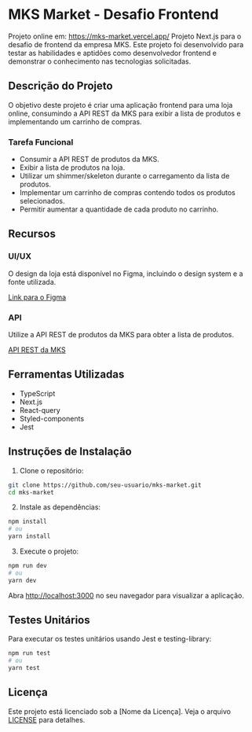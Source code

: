# MKS Market - Desafio Frontend

Projeto online em: https://mks-market.vercel.app/
Projeto Next.js para o desafio de frontend da empresa MKS. Este projeto foi desenvolvido para testar as habilidades e aptidões como desenvolvedor frontend e demonstrar o conhecimento nas tecnologias solicitadas.

## Descrição do Projeto

O objetivo deste projeto é criar uma aplicação frontend para uma loja online, consumindo a API REST da MKS para exibir a lista de produtos e implementando um carrinho de compras.

### Tarefa Funcional

- Consumir a API REST de produtos da MKS.
- Exibir a lista de produtos na loja.
- Utilizar um shimmer/skeleton durante o carregamento da lista de produtos.
- Implementar um carrinho de compras contendo todos os produtos selecionados.
- Permitir aumentar a quantidade de cada produto no carrinho.

## Recursos

### UI/UX

O design da loja está disponível no Figma, incluindo o design system e a fonte utilizada.

[Link para o Figma](https://www.figma.com/file/Z4z8osDbK1ET7cjNzFRMrK/MKS-Front-end-challenge?node-id=0%3A1)

### API

Utilize a API REST de produtos da MKS para obter a lista de produtos.

[API REST da MKS](https://mks-frontend-challenge-04811e8151e6.herokuapp.com/api-docs/)

## Ferramentas Utilizadas

- TypeScript
- Next.js
- React-query
- Styled-components
- Jest

## Instruções de Instalação

1. Clone o repositório:

```bash
git clone https://github.com/seu-usuario/mks-market.git
cd mks-market
```

2. Instale as dependências:

```bash
npm install
# ou
yarn install
```

3. Execute o projeto:

```bash
npm run dev
# ou
yarn dev
```

Abra [http://localhost:3000](http://localhost:3000) no seu navegador para visualizar a aplicação.

## Testes Unitários

Para executar os testes unitários usando Jest e testing-library:

```bash
npm run test
# ou
yarn test
```


## Licença

Este projeto está licenciado sob a [Nome da Licença]. Veja o arquivo [LICENSE](LICENSE) para detalhes.
